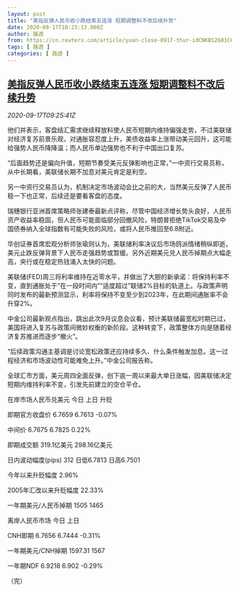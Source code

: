 ```yaml
---
layout: post
title: "美指反弹人民币收小跌结束五连涨 短期调整料不改后续升势"
date: 2020-09-17T10:23:13.000Z
author: 路透
from: https://cn.reuters.com/article/yuan-close-0917-thur-idCNKBS2681C6
tags: [ 路透 ]
categories: [ 路透 ]
---
```

<!--1600338193000-->
[美指反弹人民币收小跌结束五连涨 短期调整料不改后续升势](https://cn.reuters.com/article/yuan-close-0917-thur-idCNKBS2681C6)
------

<div>
<div><i>2020-09-17T09:25:41Z</i></div><p>他们并表示，客盘结汇需求继续释放料使人民币短期内维持偏强走势，不过美联储对经济复苏前景乐观，对通胀容忍度上升，美债收益率上涨带动美元回升，这可能给强势人民币降降温；而人民币单边强势也不利于中国出口复苏。</p><p>“后面趋势还是偏向升值，短期节奏受美元反弹影响也正常，”一中资行交易员称，从中长期看，美联储长期不加息对美元肯定是利空。</p><p>另一中资行交易员认为，机制决定市场波动会比之前的大，当然美元反弹了人民币稳一下也正常，后续还是要看客盘的态度。</p><p>瑞穗银行亚洲首席策略师张建泰最新点评称，尽管中国经济增长势头良好，人民币资产收益率稳固，但人民币可能面临部分回撤风险，特朗普拒绝TikTok交易及中国债券纳入全球指数有可能失败的风险，或将人民币推回至6.8附近。</p><p>华创证券首席宏观分析师张瑜则认为，美联储利率决议后市场鸽派情绪稍纵即逝，美元止跌反弹背景下人民币走强趋势或暂缓。另外近期美元兑人民币掉期点大幅走高，央行或在稳定热钱涌入太快的问题。</p><p>美联储(FED)周三将利率维持在近零水平，并做出了大胆的新承诺：将保持利率不变，直到通胀处于“在一段时间内”“适度超过”联储2%目标的轨道上。与政策声明同时发布的最新预测显示，利率将保持不变至少到2023年，在此期间通胀率不会升穿2%。</p><p>中金公司最新观点指出，跳出此次9月议息会议看，预计美联储最宽松时期已过，美国将进入复苏与政策间微妙权衡的新阶段。这种转变下，政策整体方向是随着经济复苏推进而逐步“撤火”。</p><p>“后续政策沟通主基调是讨论宽松政策还应持续多久、什么条件触发加息。这一过程经济和市场波动性可能难免上升。”中金公司报告称。</p><p>全球汇市方面，美元周四全面反弹，创下逾一周以来最大单日涨幅，因美联储决定短期内维持利率不变，引发先前建立的空仓平仓。</p><p>在岸市场人民币兑美元 今日 上日 升贬</p><p>即期官方收盘价 6.7659 6.7613 -0.07%</p><p>中间价 6.7675 6.7825 0.22%</p><p>即期成交额 319.1亿美元 298.16亿美元</p><p>日内波动幅度(pips) 312 日低6.7813 日高6.7501</p><p>今年以来升贬幅度 2.96%</p><p>2005年汇改以来升贬幅度 22.33%</p><p>一年期美元/人民币掉期 1505 1465</p><p>离岸人民币市场 今日 上日</p><p>CNH即期 6.7656 6.7444 -0.31%</p><p>一年期美元/CNH掉期 1597.31 1567</p><p>一年期NDF 6.9218 6.902 -0.29%</p><p>（完）</p>
</div>
